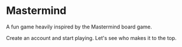 # Mastermind

A fun game heavily inspired by the Mastermind board game.

Create an account and start playing. Let's see who makes it to the top.
